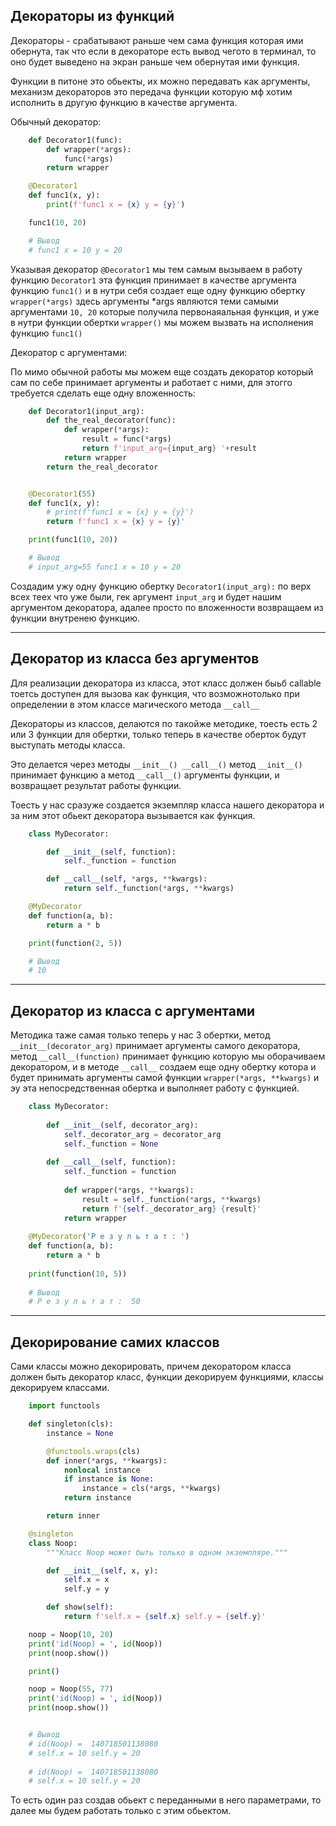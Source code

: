 Декораторы из функций
---

Декораторы - срабатывают раньше чем сама функция которая ими обернута, 
так что если в декораторе есть вывод чегото в терминал, то оно будет
выведено на экран раньше чем обернутая ими функция.

Функции в питоне это обьекты, их можно передавать как аргументы, 
механизм декораторов это передача функции которую мф хотим исполнить 
в другую функцию в качестве аргумента.

Обычный декоратор:

```python
    def Decorator1(func):
        def wrapper(*args):
            func(*args)
        return wrapper

    @Decorator1
    def func1(x, y):
        print(f'func1 x = {x} y = {y}')

    func1(10, 20)

    # Вывод
    # func1 x = 10 y = 20
```

Указывая декоратор `@Decorator1` мы тем самым вызываем в работу 
функцию `Decorator1` эта функция принимает в качестве аргумента 
функцию `func1()` и в нутри себя создает еще одну функцию обертку 
`wrapper(*args)` здесь аргументы *args являются теми самыми аргументами
`10, 20` которые получила первонаяальная функция, и уже в нутри функции 
обертки `wrapper()` мы можем вызвать на исполнения функцию `func1()`

Декоратор с аргументами:

По мимо обычной работы мы можем еще создать 
декоратор который сам по себе принимает аргументы и работает с ними,
для этогго требуется сделать еще одну вложенность:

```python
    def Decorator1(input_arg):
        def the_real_decorator(func):
            def wrapper(*args):
                result = func(*args)
                return f'input_arg={input_arg} '+result
            return wrapper
        return the_real_decorator


    @Decorator1(55)
    def func1(x, y):
        # print(f'func1 x = {x} y = {y}')
        return f'func1 x = {x} y = {y}'

    print(func1(10, 20))

    # Вывод
    # input_arg=55 func1 x = 10 y = 20
```

Создадим ужу одну функцию обертку `Decorator1(input_arg):` по верх всех 
теех что уже были, гек аргумент `input_arg` и будет нашим аргументом 
декоратора, адалее просто по вложенности возвращаем из функции 
внутренею функцию.

---

Декоратор из класса без аргументов
---

Для реализации декоратора из класса, этот класс должен быьб callable
тоетсь доступен для вызова как функция, что возможнотолько при определении
в этом классе магического метода `__call__`

Декораторы из классов, делаются по такойже методике, тоесть есть 2 или 3 
функции для обертки, только теперь в качестве оберток будут выступать 
методы класса.

Это делается через методы `__init__() __call__()` метод `__init__()`
принимает функцию а метод `__call__()` аргументы функции, и возвращает 
результат работы функции.

Тоесть у нас сразуже создается экземпляр класса нашего декоратора и за ним
этот обьект декоратора вызывается как функция.

```python
    class MyDecorator:

        def __init__(self, function):
            self._function = function

        def __call__(self, *args, **kwargs):
            return self._function(*args, **kwargs)

    @MyDecorator
    def function(a, b):
        return a * b

    print(function(2, 5))

    # Вывод
    # 10
```

---

Декоратор из класса с аргументами
---

Методика таже самая только теперь у нас 3 обертки, метод
`__init__(decorator_arg)` принимает аргументы самого декоратора, метод
`__call__(function)` принимает функцию которую мы оборачиваем декоратором,
и в методе `__call__` создаем еще одну обертку котора и будет принимать 
аргументы самой функции `wrapper(*args, **kwargs)` и эу эта непосредственная
обертка и выполняет работу с функцией.

```python
    class MyDecorator:
    
        def __init__(self, decorator_arg):
            self._decorator_arg = decorator_arg
            self._function = None
    
        def __call__(self, function):
            self._function = function
    
            def wrapper(*args, **kwargs):
                result = self._function(*args, **kwargs)
                return f'{self._decorator_arg} {result}'
            return wrapper
    
    @MyDecorator('Р е з у л ь т а т : ')
    def function(a, b):
        return a * b
    
    print(function(10, 5))
    
    # Вывод
    # Р е з у л ь т а т :  50
```

---

Декорирование самих классов
---
Сами классы можно декорировать, причем декоратором класса должен быть 
декоратор класс, функции декорируем функциями, классы декорируем классами.

```python
    import functools

    def singleton(cls):
        instance = None

        @functools.wraps(cls)
        def inner(*args, **kwargs):
            nonlocal instance
            if instance is None:
                instance = cls(*args, **kwargs)
            return instance

        return inner

    @singleton
    class Noop:
        """Класс Noop может быть только в одном экземпляре."""

        def __init__(self, x, y):
            self.x = x
            self.y = y

        def show(self):
            return f'self.x = {self.x} self.y = {self.y}'

    noop = Noop(10, 20)
    print('id(Noop) = ', id(Noop))
    print(noop.show())

    print()

    noop = Noop(55, 77)
    print('id(Noop) = ', id(Noop))
    print(noop.show())


    # Вывод
    # id(Noop) =  140718501138080
    # self.x = 10 self.y = 20
 
    # id(Noop) =  140718501138080
    # self.x = 10 self.y = 20
```

То есть один раз создав обьект с переданными в него параметрами, то далее 
мы будем работать только с этим обьектом.
